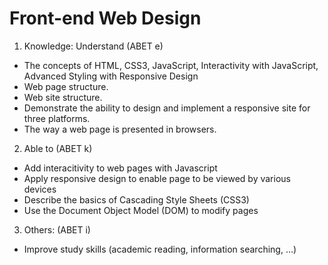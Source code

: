 # Front-end Web Design

1) Knowledge: Understand (ABET e)
- The concepts of HTML, CSS3, JavaScript, Interactivity with JavaScript, Advanced Styling with Responsive Design
- Web page structure.
- Web site structure.
- Demonstrate the ability to design and implement a responsive site for three platforms.
- The way a web page is presented in browsers.

2) Able to (ABET k)
- Add interacitivity to web pages with Javascript
- Apply responsive design to enable page to be viewed by various devices
- Describe the basics of Cascading Style Sheets (CSS3)
- Use the Document Object Model (DOM) to modify pages
  
3) Others: (ABET i)
- Improve study skills (academic reading, information searching, ...)

